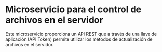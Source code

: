 # Microservicio para el control de archivos en el servidor

Este microservicio proporciona un API REST que a través de
una llave de aplicación (API Token) permite  utilizar  los
métodos de actualización de archivos en el servidor.

